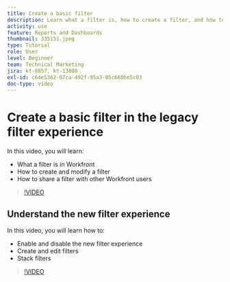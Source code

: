 ```yaml
---
title: Create a basic filter
description: Learn what a filter is, how to create a filter, and how to share a filter with other users in Workfront. Also learn to use the new filter experience.
activity: use
feature: Reports and Dashboards
thumbnail: 335151.jpeg
type: Tutorial
role: User
level: Beginner
team: Technical Marketing
jira: kt-8857, kt-13080
exl-id: c64e5362-67ca-492f-95a3-05c660be5c03
doc-type: video
---
```

# Create a basic filter in the legacy filter experience

In this video, you will learn:

* What a filter is in Workfront
* How to create and modify a filter
* How to share a filter with other Workfront users

>[!VIDEO](https://video.tv.adobe.com/v/335151/?quality=12&learn=on)

## Understand the new filter experience

In this video, you will learn how to:

* Enable and disable the new filter experience
* Create and edit filters
* Stack filters

>[!VIDEO](https://video.tv.adobe.com/v/3419558/?quality=12&learn=on)
